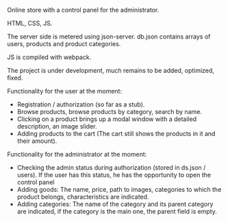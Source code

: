 Online store with a control panel for the administrator.

HTML, CSS, JS.

The server side is metered using json-server.
db.json contains arrays of users, products and product categories.

JS is compiled with webpack.

The project is under development, much remains to be added, optimized, fixed.


Functionality for the user at the moment:
- Registration / authorization (so far as a stub).
- Browse products, browse products by category, search by name.
- Clicking on a product brings up a modal window with a detailed description, an image slider.
- Adding products to the cart (The cart still shows the products in it and their amount).

Functionality for the administrator at the moment:
- Checking the admin status during authorization (stored in ds.json / users). If the user has this status, he has the opportunity to open the control panel
 - Adding goods:
The name, price, path to images, categories to which the product belongs, characteristics are indicated.
- Adding categories:
The name of the category and its parent category are indicated, if the category is the main one, the parent field is empty.

